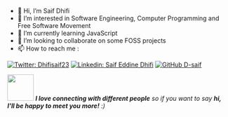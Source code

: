 - 👋 Hi, I’m Saif Dhifi
- 👀 I’m interested in Software Engineering, Computer Programming and Free Software Movement
- 🌱 I’m currently learning JavaScript
- 💞️ I’m looking to collaborate on some FOSS projects
- 📫 How to reach me :



[![Twitter: Dhifisaif23](https://img.shields.io/twitter/follow/Dhifisaif23?style=social)](https://twitter.com/Dhifisaif23)
[![Linkedin: Saif Eddine Dhifi](https://img.shields.io/badge/-saifeddinedhifi-blue?style=flat-square&logo=Linkedin&logoColor=white&link=https://www.linkedin.com/in/saifeddinedhifi/)](https://www.linkedin.com/in/saifeddinedhifi/)
[![GitHub D-saif](https://img.shields.io/github/followers/D-saif?label=follow&style=social)](https://github.com/D-saif)


<img src="https://media.giphy.com/media/LnQjpWaON8nhr21vNW/giphy.gif" width="60"> <em><b>I love connecting with different people</b> so if you want to say <b>hi, I'll be happy to meet you more!</b> :)</em>

<!---
D-saif/D-saif is a ✨ special ✨ repository because its `README.md` (this file) appears on your GitHub profile.
You can click the Preview link to take a look at your changes.
--->
